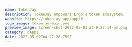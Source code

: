 ```yaml
---
name: TokenJay
description: TokenJay empowers Ergo's token ecosystem.
website: https://tokenjay.app/app/#
logo_image: tokenjay-main.png
preview_image: screen-shot-2022-05-01-at-9.27.14-pm.png
category: dApps
date: 2022-05-02T04:27:28.759Z
---
```

